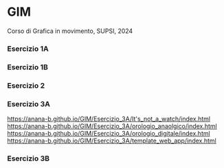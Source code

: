 # GIM
Corso di Grafica in movimento, SUPSI, 2024

### Esercizio 1A





### Esercizio 1B




### Esercizio 2



### Esercizio 3A
https://anana-b.github.io/GIM/Esercizio_3A/It's_not_a_watch/index.html
https://anana-b.github.io/GIM/Esercizio_3A/orologio_anaolgico/index.html
https://anana-b.github.io/GIM/Esercizio_3A/orologio_digitale/index.html
https://anana-b.github.io/GIM/Esercizio_3A/template_web_app/index.html


### Esercizio 3B  
